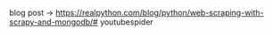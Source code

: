 blog post -> https://realpython.com/blog/python/web-scraping-with-scrapy-and-mongodb/# youtubespider
